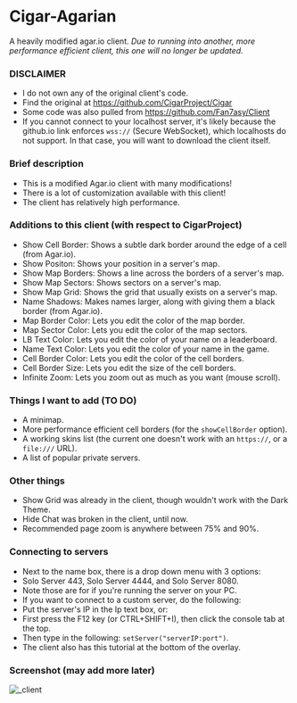 # Cigar-Agarian
A heavily modified agar.io client.
*Due to running into another, more performance efficient client, this one will no longer be updated.*

### DISCLAIMER
- I do not own any of the original client's code.
- Find the original at https://github.com/CigarProject/Cigar
- Some code was also pulled from https://github.com/Fan7asy/Client
- If you cannot connect to your localhost server, it's likely because the github.io link enforces `wss://` (Secure WebSocket), which localhosts do not support. In that case, you will want to download the client itself.

### Brief description
 - This is a modified Agar.io client with many modifications!
 - There is a lot of customization available with this client!
 - The client has relatively high performance.
 
### Additions to this client (with respect to CigarProject)
 - Show Cell Border: Shows a subtle dark border around the edge of a cell (from Agar.io).
 - Show Positon: Shows your position in a server's map.
 - Show Map Borders: Shows a line across the borders of a server's map.
 - Show Map Sectors: Shows sectors on a server's map.
 - Show Map Grid: Shows the grid that usually exists on a server's map.
 - Name Shadows: Makes names larger, along with giving them a black border (from Agar.io).
 - Map Border Color: Lets you edit the color of the map border.
 - Map Sector Color: Lets you edit the color of the map sectors.
 - LB Text Color: Lets you edit the color of your name on a leaderboard.
 - Name Text Color: Lets you edit the color of your name in the game.
 - Cell Border Color: Lets you edit the color of the cell borders.
 - Cell Border Size: Lets you edit the size of the cell borders.
 - Infinite Zoom: Lets you zoom out as much as you want (mouse scroll).
  
### Things I want to add (TO DO)
- A minimap.
- More performance efficient cell borders (for the `showCellBorder` option).
- A working skins list (the current one doesn't work with an `https://`, or a `file:///` URL).
- A list of popular private servers.
  
### Other things
- Show Grid was already in the client, though wouldn't work with the Dark Theme.
- Hide Chat was broken in the client, until now.
- Recommended page zoom is anywhere between 75% and 90%.
 
### Connecting to servers
- Next to the name box, there is a drop down menu with 3 options:
- Solo Server 443, Solo Server 4444, and Solo Server 8080.
- Note those are for if you're running the server on your PC.
- If you want to connect to a custom server, do the following:
- Put the server's IP in the Ip text box, or:
- First press the F12 key (or CTRL+SHIFT+I), then click the console tab at the top.
- Then type in the following: `setServer("serverIP:port")`.
- The client also has this tutorial at the bottom of the overlay.

### Screenshot (may add more later)
![_client](https://user-images.githubusercontent.com/23372586/35252035-74e6ebaa-ffac-11e7-9efc-3f1c150b38cf.png)
